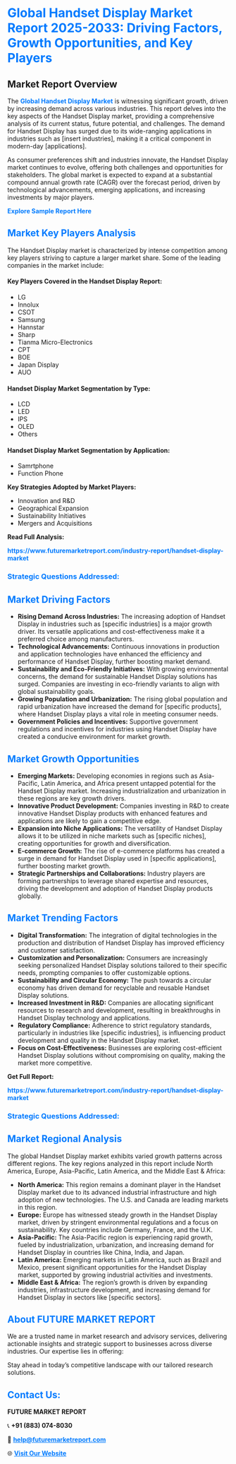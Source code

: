 <h1 style="color: #007BFF;">Global Handset Display Market Report 2025-2033: Driving Factors, Growth Opportunities, and Key Players</h1>

<section id="overview">
<h2>Market Report Overview</h2>
<p>The <a href="https://www.futuremarketreport.com/industry-report/handset-display-market" style="color: #007BFF; text-decoration: none;"><strong>Global Handset Display Market</strong></a> is witnessing significant growth, driven by increasing demand across various industries. This report delves into the key aspects of the Handset Display market, providing a comprehensive analysis of its current status, future potential, and challenges. The demand for Handset Display has surged due to its wide-ranging applications in industries such as [insert industries], making it a critical component in modern-day [applications].</p>
<p>As consumer preferences shift and industries innovate, the Handset Display market continues to evolve, offering both challenges and opportunities for stakeholders. The global market is expected to expand at a substantial compound annual growth rate (CAGR) over the forecast period, driven by technological advancements, emerging applications, and increasing investments by major players.</p>
</section>

<section id="overview">
<p><a href="https://www.futuremarketreport.com/request-sample/reportId=82197" style="color: #007BFF; text-decoration: none;"><strong>Explore Sample Report Here</strong></a></p>
</section>

<section id="key-players">
<h2 style="color: #007BFF;">Market Key Players Analysis</h2>
<p>The Handset Display market is characterized by intense competition among key players striving to capture a larger market share. Some of the leading companies in the market include:</p>
<h4>Key Players Covered in the Handset Display Report:</h4>
<ul><li>LG</li><li>Innolux</li><li>CSOT</li><li>Samsung</li><li>Hannstar</li><li>Sharp</li><li>Tianma Micro-Electronics</li><li>CPT</li><li>BOE</li><li>Japan Display</li><li>AUO</li></ul>
<h4>Handset Display Market Segmentation by Type:</h4>
<ul><li>LCD</li><li>LED</li><li>IPS</li><li>OLED</li><li>Others</li></ul>

<h4>Handset Display Market Segmentation by Application:</h4>
<ul><li>Samrtphone</li><li>Function Phone</li></ul>
<p><strong>Key Strategies Adopted by Market Players:</strong></p>
<ul>
<li>Innovation and R&D</li>
<li>Geographical Expansion</li>
<li>Sustainability Initiatives</li>
<li>Mergers and Acquisitions</li>
</ul>
</section>

<section>
<p><strong>Read Full Analysis: </strong></p><a href="https://www.futuremarketreport.com/industry-report/handset-display-market" style="color: #007BFF; text-decoration: none;"><strong>https://www.futuremarketreport.com/industry-report/handset-display-market</strong></a>
<h3 style="color: #007BFF;">Strategic Questions Addressed:</h3>
</section>

<section id="driving-factors">
<h2 style="color: #007BFF;">Market Driving Factors</h2>
<ul>
<li><strong>Rising Demand Across Industries:</strong> The increasing adoption of Handset Display in industries such as [specific industries] is a major growth driver. Its versatile applications and cost-effectiveness make it a preferred choice among manufacturers.</li>
<li><strong>Technological Advancements:</strong> Continuous innovations in production and application technologies have enhanced the efficiency and performance of Handset Display, further boosting market demand.</li>
<li><strong>Sustainability and Eco-Friendly Initiatives:</strong> With growing environmental concerns, the demand for sustainable Handset Display solutions has surged. Companies are investing in eco-friendly variants to align with global sustainability goals.</li>
<li><strong>Growing Population and Urbanization:</strong> The rising global population and rapid urbanization have increased the demand for [specific products], where Handset Display plays a vital role in meeting consumer needs.</li>
<li><strong>Government Policies and Incentives:</strong> Supportive government regulations and incentives for industries using Handset Display have created a conducive environment for market growth.</li>
</ul>
</section>

<section id="growth-opportunities">
<h2 style="color: #007BFF;">Market Growth Opportunities</h2>
<ul>
<li><strong>Emerging Markets:</strong> Developing economies in regions such as Asia-Pacific, Latin America, and Africa present untapped potential for the Handset Display market. Increasing industrialization and urbanization in these regions are key growth drivers.</li>
<li><strong>Innovative Product Development:</strong> Companies investing in R&D to create innovative Handset Display products with enhanced features and applications are likely to gain a competitive edge.</li>
<li><strong>Expansion into Niche Applications:</strong> The versatility of Handset Display allows it to be utilized in niche markets such as [specific niches], creating opportunities for growth and diversification.</li>
<li><strong>E-commerce Growth:</strong> The rise of e-commerce platforms has created a surge in demand for Handset Display used in [specific applications], further boosting market growth.</li>
<li><strong>Strategic Partnerships and Collaborations:</strong> Industry players are forming partnerships to leverage shared expertise and resources, driving the development and adoption of Handset Display products globally.</li>
</ul>
</section>

<section id="trending-factors">
<h2 style="color: #007BFF;">Market Trending Factors</h2>
<ul>
<li><strong>Digital Transformation:</strong> The integration of digital technologies in the production and distribution of Handset Display has improved efficiency and customer satisfaction.</li>
<li><strong>Customization and Personalization:</strong> Consumers are increasingly seeking personalized Handset Display solutions tailored to their specific needs, prompting companies to offer customizable options.</li>
<li><strong>Sustainability and Circular Economy:</strong> The push towards a circular economy has driven demand for recyclable and reusable Handset Display solutions.</li>
<li><strong>Increased Investment in R&D:</strong> Companies are allocating significant resources to research and development, resulting in breakthroughs in Handset Display technology and applications.</li>
<li><strong>Regulatory Compliance:</strong> Adherence to strict regulatory standards, particularly in industries like [specific industries], is influencing product development and quality in the Handset Display market.</li>
<li><strong>Focus on Cost-Effectiveness:</strong> Businesses are exploring cost-efficient Handset Display solutions without compromising on quality, making the market more competitive.</li>
</ul>
</section>

<section>
<p><strong>Get Full Report: </strong></p><a href="https://www.futuremarketreport.com/industry-report/handset-display-market" style="color: #007BFF; text-decoration: none;"><strong>https://www.futuremarketreport.com/industry-report/handset-display-market</strong></a>
<h3 style="color: #007BFF;">Strategic Questions Addressed:</h3>
</section>


<section id="regional-analysis">
<h2 style="color: #007BFF;">Market Regional Analysis</h2>
<p>The global Handset Display market exhibits varied growth patterns across different regions. The key regions analyzed in this report include North America, Europe, Asia-Pacific, Latin America, and the Middle East & Africa:</p>
<ul>
<li><strong>North America:</strong> This region remains a dominant player in the Handset Display market due to its advanced industrial infrastructure and high adoption of new technologies. The U.S. and Canada are leading markets in this region.</li>
<li><strong>Europe:</strong> Europe has witnessed steady growth in the Handset Display market, driven by stringent environmental regulations and a focus on sustainability. Key countries include Germany, France, and the U.K.</li>
<li><strong>Asia-Pacific:</strong> The Asia-Pacific region is experiencing rapid growth, fueled by industrialization, urbanization, and increasing demand for Handset Display in countries like China, India, and Japan.</li>
<li><strong>Latin America:</strong> Emerging markets in Latin America, such as Brazil and Mexico, present significant opportunities for the Handset Display market, supported by growing industrial activities and investments.</li>
<li><strong>Middle East & Africa:</strong> The region’s growth is driven by expanding industries, infrastructure development, and increasing demand for Handset Display in sectors like [specific sectors].</li>
</ul>
</section>

<footer>
<h2 style="color: #007BFF;">About FUTURE MARKET REPORT</h2>
<p>We are a trusted name in market research and advisory services, delivering actionable insights and strategic support to businesses across diverse industries. Our expertise lies in offering:</p>

<p>Stay ahead in today’s competitive landscape with our tailored research solutions.</p>

<h2 style="color: #007BFF;">Contact Us:</h2>
<p><strong>FUTURE MARKET REPORT</strong></p>
<p>📞 <strong>+91 (883) 074-8030</strong></p>
<p>📧 <strong><a href="mailto:help@futuremarketreport.com" style="color: #007BFF;">help@futuremarketreport.com</a></strong></p>
<p>🌐 <strong><a href="https://www.futuremarketreport.com/" style="color: #007BFF;">Visit Our Website</a></strong></p>
</footer>